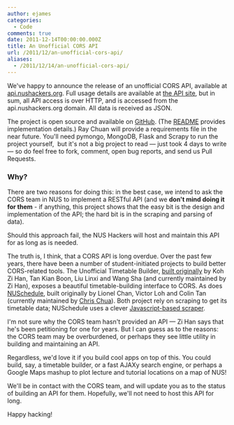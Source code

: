 ```yaml
---
author: ejames
categories:
  - Code
comments: true
date: 2011-12-14T00:00:00.000Z
title: An Unofficial CORS API
url: /2011/12/an-unofficial-cors-api/
aliases:
  - /2011/12/14/an-unofficial-cors-api/
---
```


We've happy to announce the release of an unofficial CORS API, available at <a href="http://api.nushackers.org/">api.nushackers.org</a>. Full usage details are available at <a href="http://api.nushackers.org">the API site</a>, but in sum, all API access is over HTTP, and is accessed from the api.nushackers.org domain. All data is received as JSON.

The project is open source and available on <a href="https://github.com/nushackers/cors-api">GitHub</a>. (The <a href="https://github.com/nushackers/cors-api/blob/master/readme.markdown">README</a> provides implementation details.) Ray Chuan will provide a requirements file in the near future. You'll need pymongo, MongoDB, Flask and Scrapy to run the project yourself,  but it's not a big project to read — just took 4 days to write — so do feel free to fork, comment, open bug reports, and send us Pull Requests.
<h3>Why?</h3>
There are two reasons for doing this: in the best case, we intend to ask the CORS team in NUS to implement a RESTful API (and we <strong>don't mind doing it for them</strong> - if anything, this project shows that the easy bit is the design and implementation of the API; the hard bit is in the scraping and parsing of data).

Should this approach fail, the NUS Hackers will host and maintain this API for as long as is needed.

The truth is, I think, that a CORS API is long overdue. Over the past few years, there have been a number of student-initiated projects to build better CORS-related tools. The Unofficial Timetable Builder, <a href="http://www.comp.nus.edu.sg/news/2010_Timetable_Builder2010.html">built originally</a> by Koh Zi Han, Tan Kian Boon, Liu Linxi and Wang Sha (and currently maintained by Zi Han), exposes a beautiful timetable-building interface to CORS. As does <a href="http://chrisirhc.github.com/nuschedule/">NUSchedule</a>, built originally by Lionel Chan, Victor Loh and Colin Tan (currently maintained by <a href="https://github.com/chrisirhc">Chris Chua</a>). Both project rely on scraping to get its timetable data; NUSchedule uses a clever <a href="https://github.com/chrisirhc/nuschedule/blob/master/js/Ripper.js">Javascript-based scraper</a>.

I'm not sure why the CORS team hasn't provided an API &mdash; Zi Han says that he's been petitioning for one for years. But I can guess as to the reasons: the CORS team may be overburdened, or perhaps they see little utility in building and maintaining an API.

Regardless, we'd love it if you build cool apps on top of this. You could build, say, a timetable builder, or a fast AJAXy search engine, or perhaps a Google Maps mashup to plot lecture and tutorial locations on a map of NUS!

We'll be in contact with the CORS team, and will update you as to the status of building an API for them. Hopefully, we'll not need to host this API for long.

Happy hacking!
